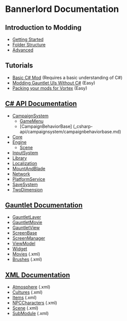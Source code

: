# Bannerlord Documentation

## Introduction to Modding

* [Getting Started](_intro/getting-started.md)
* [Folder Structure](_intro/folder-structure.md)
* [Advanced](_intro/advanced.md)

## Tutorials

* [Basic C\# Mod](_tutorials/basic-csharp-mod.md) \(Requires a basic understanding of C\#\)
* [Modding Gauntlet UIs Without C#](_tutorials/modding-gauntlet-without-csharp.md) \(Easy\)
* [Packing your mods for Vortex](_tutorials/packing_mods_for_vortex.md) \(Easy\)

## [C# API Documentation](_csharp-api/)

* [CampaignSystem](_csharp-api/campaignsystem/)
  * [GameMenu](_csharp-api/campaignsystem/gamemenu.md)
  * [CampaignBehaviorBase] (_csharp-api/campaignsystem/campaignbehaviorbase.md)
* [Core](_csharp-api/core/)
* [Engine](_csharp-api/engine/)
  * [Scene](_csharp-api/engine/scene.md)
* [InputSystem](_csharp-api/inputsystem/)
* [Library](_csharp-api/library/)
* [Localization](_csharp-api/localization/)
* [MountAndBlade](_csharp-api/mountandblade/)
* [Network](_csharp-api/network/)
* [PlatformService](_csharp-api/platformservice/)
* [SaveSystem](_csharp-api/savesystem/)
* [TwoDimension](_csharp-api/twodimension/)

## [Gauntlet Documentation](_gauntlet/)

* [GauntletLayer](_gauntlet/gauntletlayer.md)
* [GauntletMovie](_gauntlet/gauntletmovie.md)
* [GauntletView](_gauntlet/gauntletview.md)
* [ScreenBase](_gauntlet/screenbase.md)
* [ScreenManager](_gauntlet/screenmanager.md)
* [ViewModel](_gauntlet/viewmodel.md)
* [Widget](_gauntlet/widget.md)
* [Movies](_gauntlet/movie.md) \(.xml\)
* [Brushes](_gauntlet/brush.md) \(.xml\)

## [XML Documentation](_xmldocs)

* [Atmosphere](_xmldocs/atmosphere.md) \(.xml\)
* [Cultures](_xmldocs/cultures.md) \(.xml\)
* [Items](_xmldocs/items.md) \(.xml\)
* [NPCCharacters](_xmldocs/npccharacters.md) \(.xml\)
* [Scene](_xmldocs/scene.md) \(.xml\)
* [SubModule](_xmldocs/submodule.md) \(.xml\)

